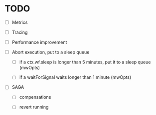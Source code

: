 # TODO

- [ ] Metrics
- [ ] Tracing

- [ ] Performance improvement

- [ ] Abort execution, put to a sleep queue
  - [ ] if a ctx.wf.sleep is longer than 5 minutes, put it to a sleep queue (mwOpts)
  - [ ] if a waitForSignal waits longer than 1 minute (mwOpts)


- [ ] SAGA
  - [ ] compensations
  - [ ] revert running

